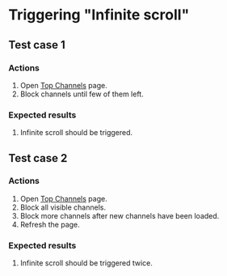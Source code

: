 # Triggering "Infinite scroll"

## Test case 1

### Actions
1. Open [Top Channels](http://www.twitch.tv/directory/all) page.
2. Block channels until few of them left.

### Expected results
1. Infinite scroll should be triggered.

## Test case 2

### Actions
1. Open [Top Channels](http://www.twitch.tv/directory/all) page.
2. Block all visible channels.
3. Block more channels after new channels have been loaded.
4. Refresh the page.

### Expected results
1. Infinite scroll should be triggered twice.
